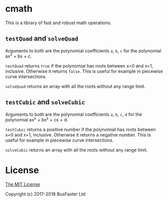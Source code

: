 cmath
=====

This is a library of fast and robust math operations.

`testQuad` and `solveQuad`
--------------------------

Arguments to both are the polynomial coefficients `a`, `b`, `c` for the polynomial
ax² + bx + c.

`testQuad` returns `true` if the polynomial has roots between x=0 and x=1, inclusive.
Otherwise it returns `false`. This is useful for example in piecewise curve intersections.

`solveQuad` returns an array with all the roots without any range limit.

`testCubic` and `solveCubic`
--------------------------

Arguments to both are the polynomial coefficients `a`, `b`, `c`, `d` for the polynomial
ax³ + bx² + cx + d.

`testCubic` returns a positive number if the polynomial has roots between x=0 and x=1, inclusive.
Otherwise it returns a negative number. This is useful for example in piecewise curve intersections.

`solveCubic` returns an array with all the roots without any range limit.

License
=======

[The MIT License](https://raw.githubusercontent.com/charto/charto/master/LICENSE)

Copyright (c) 2017-2018 BusFaster Ltd
